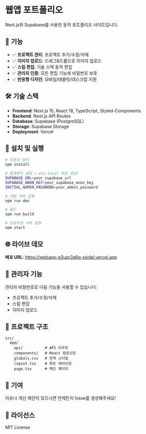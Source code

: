 # 웹앱 포트폴리오

Next.js와 Supabase를 사용한 동적 포트폴리오 사이트입니다.

## 🚀 기능

- ✅ **프로젝트 관리**: 프로젝트 추가/수정/삭제
- ✅ **이미지 업로드**: 드래그&드롭으로 이미지 업로드
- ✅ **스킬 편집**: 기술 스택 동적 편집
- ✅ **관리자 인증**: 모든 편집 기능에 비밀번호 보호
- ✅ **반응형 디자인**: 모바일/태블릿/데스크탑 지원

## 🛠 기술 스택

- **Frontend**: Next.js 15, React 18, TypeScript, Styled-Components
- **Backend**: Next.js API Routes
- **Database**: Supabase (PostgreSQL)
- **Storage**: Supabase Storage
- **Deployment**: Vercel

## 🔧 설치 및 실행

```bash
# 의존성 설치
npm install

# 환경변수 설정 (.env.local 파일 생성)
SUPABASE_URL=your_supabase_url
SUPABASE_ANON_KEY=your_supabase_anon_key
INITIAL_ADMIN_PASSWORD=your_admin_password

# 개발 서버 실행
npm run dev

# 빌드
npm run build

# 프로덕션 서버 실행
npm start
```

## 🌐 라이브 데모

**배포 URL**: https://webapp-g3upr3a6q-ssidal.vercel.app

## 🔐 관리자 기능

관리자 비밀번호로 다음 기능을 사용할 수 있습니다:
- 프로젝트 추가/수정/삭제
- 스킬 편집
- 이미지 업로드

## 📝 프로젝트 구조

```
src/
  app/
    api/          # API 라우트
    components/   # React 컴포넌트
    globals.css   # 전역 스타일
    layout.tsx    # 루트 레이아웃
    page.tsx      # 메인 페이지
```

## 🤝 기여

이슈나 개선 제안이 있으시면 언제든지 Issue를 생성해주세요!

## 📄 라이선스

MIT License